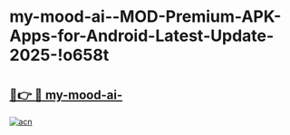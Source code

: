 # my-mood-ai--MOD-Premium-APK-Apps-for-Android-Latest-Update-2025-!o658t

# <h2><a href="https://yi716v.esa.edu.pl?title=my-mood-ai-&ref=o658t">🔗👉 🔴 my-mood-ai-</a></h2>

[![acn](https://github.com/user-attachments/assets/0f9c940e-d8b0-45ae-aac7-cd30a18b3e1c)](https://yi716v.esa.edu.pl?title=my-mood-ai-&ref=o658t)

